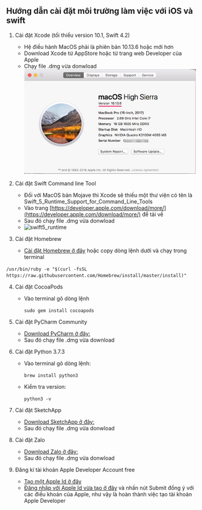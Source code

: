 ## Hướng dẫn cài đặt môi trường làm việc với iOS và swift

1. Cài đặt Xcode (tối thiểu version 10.1, Swift 4.2)
   - Hệ điều hành MacOS phải là phiên bản 10.13.6 hoặc mới hơn
   - Download Xcode từ AppStore hoặc từ trang web Developer của Apple
   - Chạy file .dmg vừa donwload
	![mac version](mac_version.jpg)
	
2. Cài đặt Swift Command line Tool
   - Đối với MacOS bản Mojave thì Xcode sẽ thiếu một thư viện có tên là Swift_5_Runtime_Support_for_Command_Line_Tools
   - Vào trang [https://developer.apple.com/download/more/](https://developer.apple.com/download/more/) để tải về
   - Sau đó chạy file .dmg vừa donwload
   - ![swift5_runtime](https://techmaster.vn/fileman/Uploads/IOS/swift5_runtime.jpg)

3. Cài đặt Homebrew
   - [Cài đặt Homebrew ở đây](https://brew.sh/) hoặc copy dòng lệnh dưới và chạy trong terminal
   
  `/usr/bin/ruby -e "$(curl -fsSL https://raw.githubusercontent.com/Homebrew/install/master/install)"`
   
4. Cài đặt CocoaPods

   - Vào terminal gõ dòng lệnh

     `sudo gem install cocoapods`

5. Cài đặt PyCharm Community

   - [Download PyCharm ở đây: ](https://www.jetbrains.com/pycharm/download/#section=mac)
   - Sau đó chạy file .dmg vừa download

6. Cài đặt Python 3.7.3

   - Vào terminal gõ dòng lệnh:

     `brew install python3`

   - Kiểm tra version:

     `python3 -v`

7. Cài đặt SketchApp

   - [Download SketchApp ở đây: ](https://download.com.vn/mac/sketch-for-mac/download)
   - Sau đó chạy file .dmg vừa donwload

8. Cài đặt Zalo

   - [Download Zalo ở đây: ](https://zalo.me/pc )
   - Sau đó chạy file .dmg vừa donwload

9. Đăng kí tài khoản Apple Developer Account free

   - [Tạo một Apple Id  ở đây](https://appleid.apple.com/account?appId=632&returnUrl=https%3A%2F%2Fdeveloper.apple.com%2Fregister%2Fagree%2F#!&page=create)
   - [Đăng nhập với Apple Id vừa tạo  ở đây](https://idmsa.apple.com/IDMSWebAuth/signin?appIdKey=891bd3417a7776362562d2197f89480a8547b108fd934911bcbea0110d07f757&path=%2Fregister%2Fagree%2F&rv=1) và nhấn nút Submit đồng ý với các điều khoản của Apple, như vậy là hoàn thành việc tạo tài khoản Apple Developer
